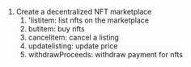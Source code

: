 1. Create a decentralized NFT marketplace
   1. 'listitem: list nfts on the marketplace
   2. butitem: buy nfts
   3. cancelitem: cancel a listing
   4. updatelisting: update price
   5. withdrawProceeds: withdraw payment for nfts
